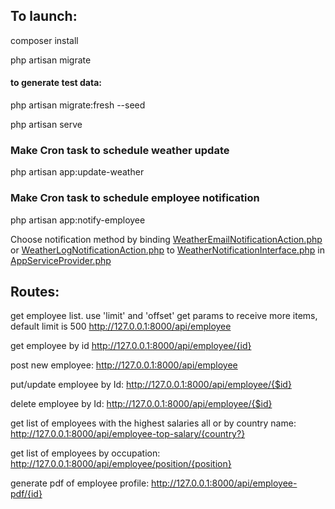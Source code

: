 ## To launch:
composer install

php artisan migrate

#### to generate test data: 
php artisan migrate:fresh --seed

php artisan serve

### Make Cron task to schedule weather update
php artisan app:update-weather

### Make Cron task to schedule employee notification
php artisan app:notify-employee

Choose notification method by binding [WeatherEmailNotificationAction.php](app%2FAction%2FWeatherEmailNotificationAction.php) or [WeatherLogNotificationAction.php](app%2FAction%2FWeatherLogNotificationAction.php)
to [WeatherNotificationInterface.php](app%2FServices%2FWeatherNotificationInterface.php) in [AppServiceProvider.php](app%2FProviders%2FAppServiceProvider.php)


## Routes:
get employee list. use 'limit' and 'offset' get params to receive more items, default limit is 500
http://127.0.0.1:8000/api/employee

get employee by id
http://127.0.0.1:8000/api/employee/{id}

post new employee:
http://127.0.0.1:8000/api/employee

put/update employee by Id:
http://127.0.0.1:8000/api/employee/{$id}

delete employee by Id:
http://127.0.0.1:8000/api/employee/{$id}

get list of employees with the highest salaries all or by country name:
http://127.0.0.1:8000/api/employee-top-salary/{country?}

get list of employees by occupation:
http://127.0.0.1:8000/api/employee/position/{position}

generate pdf of employee profile:
http://127.0.0.1:8000/api/employee-pdf/{id}

